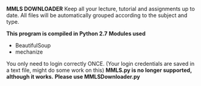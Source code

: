 **MMLS DOWNLOADER**
Keep all your lecture, tutorial and assignments up to date.
All files will be automatically grouped according to the subject and type.

**This program is compiled in Python 2.7** 
**Modules used**
- BeautifulSoup
- mechanize



You only need to login correctly ONCE.
(Your login credentials are saved in a text file, might do some work on this)
**MMLS.py is no longer supported, although it works.**
**Please use MMLSDownloader.py**